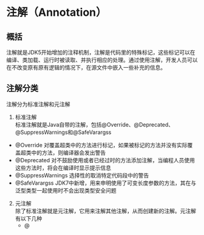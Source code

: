 # 注解（Annotation）
##  概括
注解就是JDK5开始增加的注释机制，注解是代码里的特殊标记，这些标记可以在编译、类加载、运行时被读取、并执行相应的处理。通过使用注解，开发人员可以在不改变原有原有逻辑的情况下，在源文件中嵌入一些补充的信息。

## 注解分类
注解分为标准注解和元注解   

1. 标准注解     
   标准注解就是Java自带的注解，包括@Override、@Deprecated、@SuppressWarnings和@SafeVarargss
- @Override
  对覆盖超类中的方法进行标记，如果被标记的方法并没有实际覆盖超类中的方法，则编译器会发出警告
- @Deprecated
  对不鼓励使用或者已经过时的方法添加注解，当编程人员使用这些方法时，将会在编译时显示提示信息
- @SuppressWarnings
  选择性的取消特定代码段中的警告
- @SafeVarargss
  JDK7中新增，用来申明使用了可变长度参数的方法，其在与泛型类型一起使用时不会出现类型安全问题
2. 元注解   
   除了标准注解就是元注解，它用来注解其他注解，从而创建新的注解。元注解有以下几种
   - @
  

